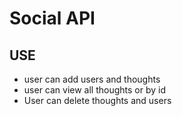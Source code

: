 # Social API

## USE
* user can add users and thoughts
* user can view all thoughts or by id
* User can delete thoughts and users

